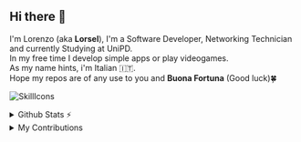 ## Hi there 👋

I'm Lorenzo (aka **Lorsel**), I'm a Software Developer, Networking Technician and currently Studying at UniPD. \
In my free time I develop simple apps or play videogames. \
As my name hints, i'm Italian 🇮🇹. \
Hope my repos are of any use to you and **Buona Fortuna** (Good luck)🍀

![SkillIcons](https://skillicons.dev/icons?i=arch,arduino,bash,c,cs,bots,py,docker,java,html,js,css,php,kotlin,lua,md,mysql,nginx)

<details>
  <summary>Github Stats ⚡</summary>
  
  <a href="#">![Github stats](https://github-readme-stats.vercel.app/api?username=Lorsel&theme=blueberry&count_private=true)</a>
  <a href="#">![Top Langs](https://github-readme-stats.vercel.app/api/top-langs/?username=Lorsel&theme=blueberry&count_private=truee)</a>
</details>

<details>
  <summary>My Contributions</summary>
    <h2>Italian Translator</h2>
      <a href="https://github.com/KotatsuApp/Kotatsu">
        <picture>
          <source srcset="https://github-readme-stats.vercel.app/api/pin/?username=KotatsuApp&repo=Kotatsu&bg_color=0d1117&text_color=1976d2&title_color=1976d2&icon_color=0877d2&border_radius=10&description_lines_count=2&show_owner=true" media="(prefers-color-scheme: dark)">
          <img src="https://github-readme-stats.vercel.app/api/pin/?username=KotatsuApp&repo=Kotatsu&text_color=1976d2&title_color=1976d2&icon_color=0877d2&border_radius=10&description_lines_count=2&show_owner=true" alt="Kotatsu GitHub Repository">
        </picture>
      </a>
  <a href="https://github.com/KotatsuApp/Kotatsu">
        <picture>
          <source srcset="https://github-readme-stats.vercel.app/api/pin/?username=Kareadita&repo=Kavita&bg_color=0d1117&text_color=1976d2&title_color=1976d2&icon_color=0877d2&border_radius=10&description_lines_count=2&show_owner=true" media="(prefers-color-scheme: dark)">
          <img src="https://github-readme-stats.vercel.app/api/pin/?username=Kareadita&repo=Kavita&text_color=1976d2&title_color=1976d2&icon_color=0877d2&border_radius=10&description_lines_count=2&show_owner=true" alt="Kavita GitHub Repository">
        </picture>
      </a>
    <h2>Contributor</h2>
      <a href="https://github.com/KotatsuApp/Kotatsu">
        <picture>
          <source srcset="https://github-readme-stats.vercel.app/api/pin/?username=fexh10&repo=aw-cli&bg_color=0d1117&text_color=1976d2&title_color=1976d2&icon_color=0877d2&border_radius=10&description_lines_count=2&show_owner=true" media="(prefers-color-scheme: dark)">
          <img src="https://github-readme-stats.vercel.app/api/pin/?username=fexh10&repo=aw-cli&text_color=1976d2&title_color=1976d2&icon_color=0877d2&border_radius=10&description_lines_count=2&show_owner=true" alt="Kavita GitHub Repository">
        </picture>
      </a>
</details>
